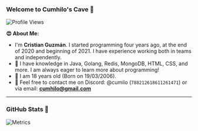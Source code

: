 ### Welcome to Cumhilo's Cave 👋

![Profile Views](https://komarev.com/ghpvc/?username=vCamilxe&color=blueviolet)

**😍 About Me:**
- I'm **Cristian Guzmán**. I started programming four years ago, at the end of 2020 and beginning of 2021. I have experience working both in teams and independently.
- 🌴 I have knowledge in Java, Golang, Redis, MongoDB, HTML, CSS, and more. I am always eager to learn more about programming!
- 🥳 I am 18 years old (Born on 19/03/2006).
- 📨 Feel free to contact me on Discord: @cumilo (`788212618611261471`) or via email: **cumhilo@gmail.com**

---

### GitHub Stats 🎊

![Metrics](https://metrics.lecoq.io/cumhilo?template=classic&repositories.forks=true&base.metadata=0&languages=1&followup=1&languages.limit=8&languages.sections=most-used&languages.colors=github&languages.threshold=0%25&languages.indepth=false&languages.recent.load=300&languages.recent.days=14&followup.sections=repositories&config.timezone=America%2FColombia&config.padding=0%2C%2015%25)
